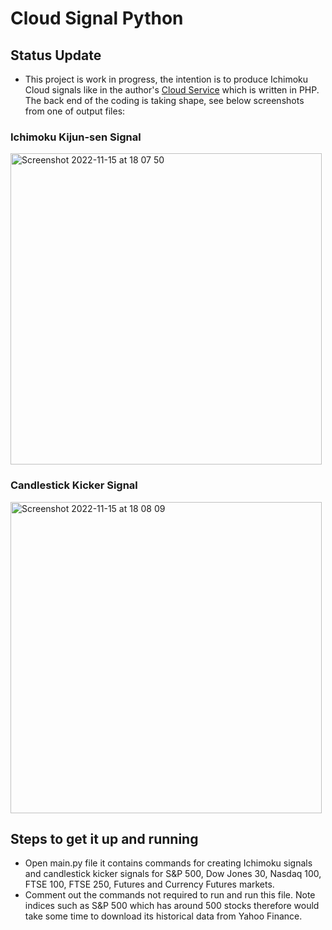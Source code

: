 # Cloud Signal Python #

## Status Update ## 
- This project is work in progress, the intention is to produce Ichimoku Cloud signals like in the author's [Cloud Service](https://github.com/harryguiacorn/cloudservice) which is written in PHP. The back end of the coding is taking shape, see below screenshots from one of output files:
### Ichimoku Kijun-sen Signal ###
<img width="498" alt="Screenshot 2022-11-15 at 18 07 50" src="https://user-images.githubusercontent.com/1398153/201997990-165cd688-8f86-47c1-bb34-2b334a26a77a.png">

### Candlestick Kicker Signal ###
<img width="498" alt="Screenshot 2022-11-15 at 18 08 09" src="https://user-images.githubusercontent.com/1398153/201998002-d8365f05-8a34-42cb-8501-5fcd05a59ce9.png">





## Steps to get it up and running ##
- Open main.py file it contains commands for creating Ichimoku signals and candlestick kicker signals for S&P 500, Dow Jones 30, Nasdaq 100, FTSE 100, FTSE 250, Futures and Currency Futures markets.
- Comment out the commands not required to run and run this file. Note indices such as S&P 500 which has around 500 stocks therefore would take some time to download its historical data from Yahoo Finance.
